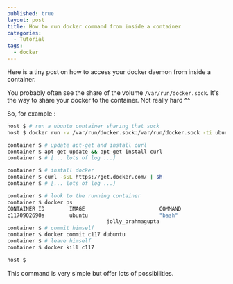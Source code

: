 ```yaml
---
published: true
layout: post
title: How to run docker command from inside a container
categories:
  - Tutorial
tags:
  - docker
---
```


Here is a tiny post on how to access your docker daemon from inside a container.

You probably often see the share of the volume `/var/run/docker.sock`. It's the way to share your docker to the container. Not really hard ^^

So, for example :

```bash
host $ # run a ubuntu container sharing that sock
host $ docker run -v /var/run/docker.sock:/var/run/docker.sock -ti ubuntu bash

container $ # update apt-get and install curl
container $ apt-get update && apt-get install curl
container $ # [... lots of log ...]

container $ # install docker
container $ curl -sSL https://get.docker.com/ | sh
container $ # [... lots of log ...]

container $ # look to the running container
container $ docker ps
CONTAINER ID        IMAGE                        COMMAND                  CREATED             STATUS              PORTS                               NAMES
c1170902690a        ubuntu                       "bash"                   4 minutes ago       Up 4 minutes
                                jolly_brahmagupta
container $ # commit himself
container $ docker commit c117 dubuntu
container $ # leave himself
container $ docker kill c117

host $
```

This command is very simple but offer lots of possibilities.